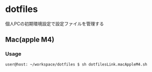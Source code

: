 # dotfiles

個人PCの初期環境設定で設定ファイルを管理する

## Mac(apple M4)

### Usage

```ShellSession
user@host: ~/workspace/dotfiles $ sh dotfilesLink.macAppleM4.sh
```
